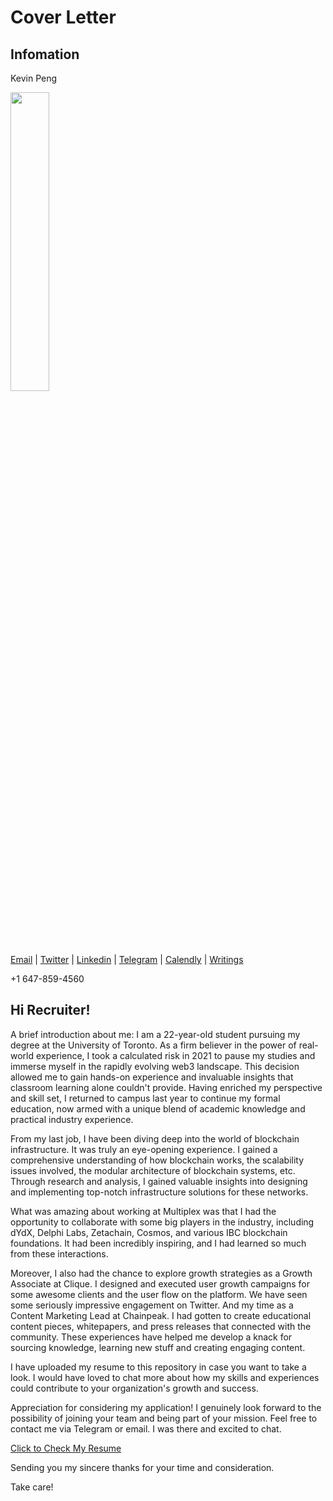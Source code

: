 # Cover Letter
## Infomation

Kevin Peng

<img src="https://github.com/kays0x/Resume/assets/48529172/e56ebad3-44fa-487b-aa4f-3336159bc98f" width="35%" height="35%">

[Email](mailto:kevinpeng0x@proton.me) | [Twitter](https://www.twitter.com/kayslitt) | [Linkedin](https://www.linkedin.com/in/kevinpeng0x/) | [Telegram](https://www.t.me/kays0x)  | [Calendly](https://www.calendly.com/loopman/kevin-peng) | [Writings](https://kevinotion.notion.site/02a0e10c785f4e7989f90ec982184765?v=30b9fcb2b9d04f41b3baaa7dd840b3e3&pvs=4)

+1 647-859-4560

## Hi Recruiter!

A brief introduction about me: I am a 22-year-old student pursuing my degree at the University of Toronto. As a firm believer in the power of real-world experience, I took a calculated risk in 2021 to pause my studies and immerse myself in the rapidly evolving web3 landscape. This decision allowed me to gain hands-on experience and invaluable insights that classroom learning alone couldn't provide. Having enriched my perspective and skill set, I returned to campus last year to continue my formal education, now armed with a unique blend of academic knowledge and practical industry experience.

From my last job, I have been diving deep into the world of blockchain infrastructure. It was truly an eye-opening experience. I gained a comprehensive understanding of how blockchain works, the scalability issues involved, the modular architecture of blockchain systems, etc. Through research and analysis, I gained valuable insights into designing and implementing top-notch infrastructure solutions for these networks.

What was amazing about working at Multiplex was that I had the opportunity to collaborate with some big players in the industry, including dYdX, Delphi Labs, Zetachain, Cosmos, and various IBC blockchain foundations. It had been incredibly inspiring, and I had learned so much from these interactions.

Moreover, I also had the chance to explore growth strategies as a Growth Associate at Clique. I designed and executed user growth campaigns for some awesome clients and the user flow on the platform. We have seen some seriously impressive engagement on Twitter. And my time as a Content Marketing Lead at Chainpeak. I had gotten to create educational content pieces, whitepapers, and press releases that connected with the community. These experiences have helped me develop a knack for sourcing knowledge, learning new stuff and creating engaging content.

I have uploaded my resume to this repository in case you want to take a look. I would have loved to chat more about how my skills and experiences could contribute to your organization's growth and success.

Appreciation for considering my application! I genuinely look forward to the possibility of joining your team and being part of your mission. Feel free to contact me via Telegram or email. I was there and excited to chat.

[Click to Check My Resume](Kevin-Peng-Resume2024.pdf)

Sending you my sincere thanks for your time and consideration.

Take care!
